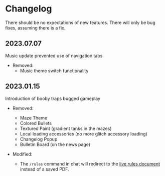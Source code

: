 # Changelog
There should be no expectations of new features. There will only be bug fixes, assuming there is a fix. 


## 2023.07.07
Music update prevented use of navigation tabs  
* Removed: 
  * Music theme switch functionality


## 2023.01.15
Introduction of booby traps bugged gameplay  
* Removed:
  * Maze Theme
  * Colored Bullets
  * Textured Paint (gradient tanks in the mazes)
  * Local loading accessories (no more glitch accessory loading)
  * Changelog Popup
  * Bulletin Board (on the news page)

* Modified:
  * The `/rules` command in chat will redirect to the [live rules document](https://docs.google.com/document/d/1xu7XeKKbfo1XLyIAYHs04GkqCZBLOeldp8raFX6Uy1Q/edit) instead of a saved PDF.  
